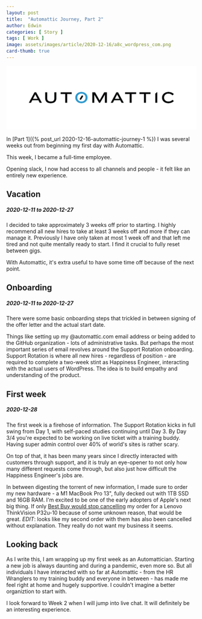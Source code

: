 ```yaml
---
layout: post
title:  "Automattic Journey, Part 2"
author: Edwin
categories: [ Story ]
tags: [ Work ]
image: assets/images/article/2020-12-16/a8c_wordpress_com.png
card-thumb: true
---
```


![image](/assets/images/article/2020-12-16/a8c_logo_color_cmyk.png)

In [Part 1]({% post_url 2020-12-16-automattic-journey-1 %}) I was several weeks out from beginning my first day with Automattic.

This week, I became a full-time employee.

Opening slack, I now had access to all channels and people - it felt like an entirely new experience.

## Vacation
##### _2020-12-11 to 2020-12-27_

I decided to take approximately 3 weeks off prior to starting. I highly recommend all new hires to take at least 3 weeks off and more if they can manage it. Previously I have only taken at most 1 week off and that left me tired and not quite mentally ready to start. I find it crucial to fully reset between gigs.

With Automattic, it's extra useful to have some time off because of the next point.

## Onboarding
##### _2020-12-11 to 2020-12-27_

There were some basic onboarding steps that trickled in between signing of the offer letter and the actual start date.

Things like setting up my @automattic.com email address or being added to the GitHub organization - lots of administrative tasks. But perhaps the most important series of email revolves around the Support Rotation onboarding. Support Rotation is where all new hires - regardless of position - are required to complete a two-week stint as Happiness Engineer, interacting with the actual users of WordPress. The idea is to build empathy and understanding of the product.

## First week
##### _2020-12-28_

The first week is a firehose of information. The Support Rotation kicks in full swing from Day 1, with self-paced studies continuing until Day 3. By Day 3/4 you're expected to be working on live ticket with a training buddy. Having super admin control over 40% of world's sites is rather scary.

On top of that, it has been many years since I directly interacted with customers through support, and it is truly an eye-opener to not only how many different requests come through, but also just how difficult the Happiness Engineer's jobs are. 

In between digesting the torrent of new information, I made sure to order my new hardware - a M1 MacBook Pro 13", fully decked out with 1TB SSD and 16GB RAM. I'm excited to be one of the early adopters of Apple's next big thing. If only [Best Buy would stop cancelling](https://twitter.com/TakahashiEdwin/status/1344538170013097985) my order for a Lenovo ThinkVision P32u-10 because of some unknown reason, that would be great. _EDIT_: looks like my second order with them has also been cancelled without explanation. They really do not want my business it seems.

## Looking back

As I write this, I am wrapping up my first week as an Automattician. Starting a new job is always daunting and during a pandemic, even more so. But all individuals I have interacted with so far at Automattic - from the HR Wranglers to my training buddy and everyone in between - has made me feel right at home and hugely supportive. I couldn't imagine a better organiztion to start with.

I look forward to Week 2 when I will jump into live chat. It will definitely be an interesting experience.
